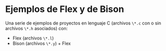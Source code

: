 # Ejemplos de Flex y de Bison

Una serie de ejemplos de proyectos en lenguaje C (archivos `\*.c` con o sin archivos `\*.h` asociados) con:
- Flex (archivos `\*.l`)
- Bison (archivos `\*.y`) + Flex